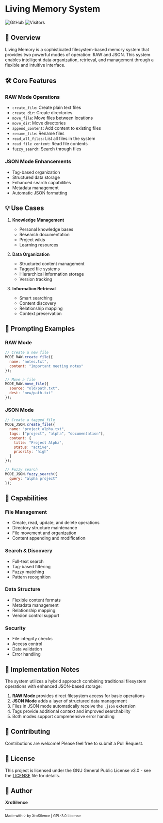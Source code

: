 # Living Memory System
![GitHub](https://img.shields.io/badge/license-GPL--3.0-blue.svg)
![Visitors](https://api.visitorbadge.io/api/visitors?path=https%3A%2F%2Fgithub.com%2FXroSilence%2Fliving-memory&countColor=%23263759)

## 🧠 Overview

Living Memory is a sophisticated filesystem-based memory system that provides two powerful modes of operation: RAW and JSON. This system enables intelligent data organization, retrieval, and management through a flexible and intuitive interface.

## 🛠️ Core Features

### RAW Mode Operations
- `create_file`: Create plain text files
- `create_dir`: Create directories
- `move_file`: Move files between locations
- `move_dir`: Move directories
- `append_content`: Add content to existing files
- `rename_file`: Rename files
- `read_all_files`: List all files in the system
- `read_file_content`: Read file contents
- `fuzzy_search`: Search through files

### JSON Mode Enhancements
- Tag-based organization
- Structured data storage
- Enhanced search capabilities
- Metadata management
- Automatic JSON formatting

## 💡 Use Cases

1. **Knowledge Management**
   - Personal knowledge bases
   - Research documentation
   - Project wikis
   - Learning resources

2. **Data Organization**
   - Structured content management
   - Tagged file systems
   - Hierarchical information storage
   - Version tracking

3. **Information Retrieval**
   - Smart searching
   - Content discovery
   - Relationship mapping
   - Context preservation

## 🎯 Prompting Examples

### RAW Mode
```javascript
// Create a new file
MODE_RAW.create_file({
  name: "notes.txt",
  content: "Important meeting notes"
});

// Move a file
MODE_RAW.move_file({
  source: "old/path.txt",
  dest: "new/path.txt"
});
```

### JSON Mode
```javascript
// Create a tagged file
MODE_JSON.create_file({
  name: "project_alpha.txt",
  tags: ["project", "alpha", "documentation"],
  content: {
    title: "Project Alpha",
    status: "active",
    priority: "high"
  }
});

// Fuzzy search
MODE_JSON.fuzzy_search({
  query: "alpha project"
});
```

## 🚀 Capabilities

### File Management
- Create, read, update, and delete operations
- Directory structure maintenance
- File movement and organization
- Content appending and modification

### Search & Discovery
- Full-text search
- Tag-based filtering
- Fuzzy matching
- Pattern recognition

### Data Structure
- Flexible content formats
- Metadata management
- Relationship mapping
- Version control support

### Security
- File integrity checks
- Access control
- Data validation
- Error handling

## 📝 Implementation Notes

The system utilizes a hybrid approach combining traditional filesystem operations with enhanced JSON-based storage:

1. **RAW Mode** provides direct filesystem access for basic operations
2. **JSON Mode** adds a layer of structured data management
3. Files in JSON mode automatically receive the `.json` extension
4. Tags provide additional context and improved searchability
5. Both modes support comprehensive error handling

## 🤝 Contributing

Contributions are welcome! Please feel free to submit a Pull Request.

## 📄 License

This project is licensed under the GNU General Public License v3.0 - see the [LICENSE](LICENSE) file for details.

## 👤 Author

**XroSilence**

---

<small>Made with 💡 by XroSilence | GPL-3.0 License</small>